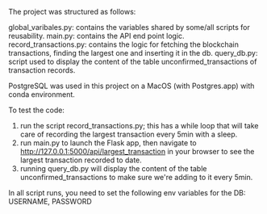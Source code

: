 The project was structured as follows:

global_varibales.py: contains the variables shared by some/all scripts for reusability.
main.py: contains the API end point logic.
record_transactions.py: contains the logic for fetching the blockchain transactions, finding the largest one and inserting it in the db.
query_db.py: script used to display the content of the table unconfirmed_transactions of transaction records.

PostgreSQL was used in this project on a MacOS (with Postgres.app) with conda environment.


To test the code:
1. run the script record_transactions.py; this has a while loop that will take care of recording the largest transaction every 5min with a sleep.
2. run main.py to launch the Flask app, then navigate to http://127.0.0.1:5000/api/largest_transaction in your browser to see the largest transaction recorded to date.
3. running query_db.py will display the content of the table unconfirmed_transactions to make sure we're adding to it every 5min.

In all script runs, you need to set the following env variables for the DB: USERNAME, PASSWORD
